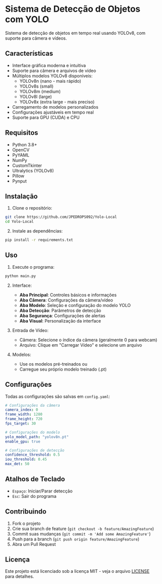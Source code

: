 # Sistema de Detecção de Objetos com YOLO

Sistema de detecção de objetos em tempo real usando YOLOv8, com suporte para câmera e vídeos.

## Características

- Interface gráfica moderna e intuitiva
- Suporte para câmera e arquivos de vídeo
- Múltiplos modelos YOLOv8 disponíveis:
  - YOLOv8n (nano - mais rápido)
  - YOLOv8s (small)
  - YOLOv8m (medium)
  - YOLOv8l (large)
  - YOLOv8x (extra large - mais preciso)
- Carregamento de modelos personalizados
- Configurações ajustáveis em tempo real
- Suporte para GPU (CUDA) e CPU

## Requisitos

- Python 3.8+
- OpenCV
- PyYAML
- NumPy
- CustomTkinter
- Ultralytics (YOLOv8)
- Pillow
- Pynput

## Instalação

1. Clone o repositório:

```bash
git clone https://github.com/JPEDROPS092/Yolo-Local
cd Yolo-Local
```

2. Instale as dependências:

```bash
pip install -r requirements.txt
```

## Uso

1. Execute o programa:

```bash
python main.py
```

2. Interface:

   - **Aba Principal**: Controles básicos e informações
   - **Aba Câmera**: Configurações da câmera/vídeo
   - **Aba Modelo**: Seleção e configuração do modelo YOLO
   - **Aba Detecção**: Parâmetros de detecção
   - **Aba Segurança**: Configurações de alertas
   - **Aba Visual**: Personalização da interface
3. Entrada de Vídeo:

   - Câmera: Selecione o índice da câmera (geralmente 0 para webcam)
   - Arquivo: Clique em "Carregar Vídeo" e selecione um arquivo
4. Modelos:

   - Use os modelos pré-treinados ou
   - Carregue seu próprio modelo treinado (.pt)

## Configurações

Todas as configurações são salvas em `config.yaml`:

```yaml
# Configurações da câmera
camera_index: 0
frame_width: 1280
frame_height: 720
fps_target: 30

# Configurações do modelo
yolo_model_path: "yolov8n.pt"
enable_gpu: true

# Configurações de detecção
confidence_threshold: 0.5
iou_threshold: 0.45
max_det: 50
```

## Atalhos de Teclado

- `Espaço`: Iniciar/Parar detecção
- `Esc`: Sair do programa

## Contribuindo

1. Fork o projeto
2. Crie sua branch de feature (`git checkout -b feature/AmazingFeature`)
3. Commit suas mudanças (`git commit -m 'Add some AmazingFeature'`)
4. Push para a branch (`git push origin feature/AmazingFeature`)
5. Abra um Pull Request

## Licença

Este projeto está licenciado sob a licença MIT - veja o arquivo [LICENSE](LICENSE) para detalhes.
